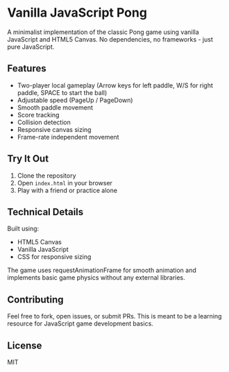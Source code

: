 # Vanilla JavaScript Pong

A minimalist implementation of the classic Pong game using vanilla JavaScript and HTML5 Canvas. No dependencies, no frameworks - just pure JavaScript.

## Features

- Two-player local gameplay (Arrow keys for left paddle, W/S for right paddle, SPACE to start the ball)
- Adjustable speed (PageUp / PageDown)
- Smooth paddle movement
- Score tracking
- Collision detection
- Responsive canvas sizing
- Frame-rate independent movement

## Try It Out

1. Clone the repository
2. Open `index.html` in your browser
3. Play with a friend or practice alone

## Technical Details

Built using:
- HTML5 Canvas
- Vanilla JavaScript
- CSS for responsive sizing

The game uses requestAnimationFrame for smooth animation and implements basic game physics without any external libraries.

## Contributing

Feel free to fork, open issues, or submit PRs. This is meant to be a learning resource for JavaScript game development basics.

## License

MIT
